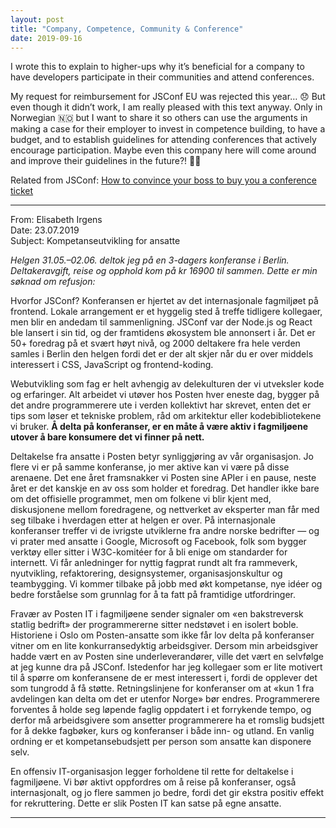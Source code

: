 ```yaml
---
layout: post
title: "Company, Competence, Community & Conference"
date: 2019-09-16
---
```


I wrote this to explain to higher-ups why it’s beneficial for a company to have developers participate in their communities and attend conferences.

My request for reimbursement for JSConf&nbsp;EU was rejected this year… 😞 But even though it didn’t work, I am really pleased with this text anyway. Only in Norwegian 🇳🇴 but I want to share it so others can use the arguments in making a case for their employer to invest in competence building, to have a budget, and to establish guidelines for attending conferences that actively encourage participation. Maybe even this company here will come around and improve their guidelines in the future?! 🤷‍♀️

Related from JSConf: [How to convince your boss to buy you a conference ticket](https://2019.jsconf.eu/news/how-to-convince-your-boss-to-buy-you-a-conference-ticket-to-jsconf-eu/)

---

From: Elisabeth Irgens<br>
Date: 23.07.2019<br>
Subject: Kompetanseutvikling for ansatte<br>

_Helgen 31.05.–02.06. deltok jeg på en 3-dagers konferanse i Berlin. Deltakeravgift, reise og opphold kom på kr 16900 til sammen. Dette er min søknad om refusjon:_

Hvorfor JSConf? Konferansen er hjertet av det internasjonale fagmiljøet på frontend. Lokale arrangement er et hyggelig sted å treffe tidligere kollegaer, men blir en andedam til sammenligning. JSConf var der Node.js og React ble lansert i sin tid, og der framtidens økosystem ble annonsert i år. Det er 50+ foredrag på et svært høyt nivå, og 2000 deltakere fra hele verden samles i Berlin den helgen fordi det er der alt skjer når du er over middels interessert i CSS, JavaScript og frontend-koding.

Webutvikling som fag er helt avhengig av delekulturen der vi utveksler kode og erfaringer. Alt arbeidet vi utøver hos Posten hver eneste dag, bygger på det andre programmerere ute i verden kollektivt har skrevet, enten det er tips som løser et tekniske problem, råd om arkitektur eller kodebibliotekene vi bruker. **Å delta på konferanser, er en måte å være aktiv i fagmiljøene utover å bare konsumere det vi finner på nett.**

Deltakelse fra ansatte i Posten betyr synliggjøring av vår organisasjon. Jo flere vi er på samme konferanse, jo mer aktive kan vi være på disse arenaene. Det ene året framsnakker vi Posten sine APIer i en pause, neste året er det kanskje en av oss som holder et foredrag. Det handler ikke bare om det offisielle programmet, men om folkene vi blir kjent med, diskusjonene mellom foredragene, og nettverket av eksperter man får med seg tilbake i hverdagen etter at helgen er over. På internasjonale konferanser treffer vi de ivrigste utviklerne fra andre norske bedrifter — og vi prater med ansatte i Google, Microsoft og Facebook, folk som bygger verktøy eller sitter i W3C-komitéer for å bli enige om standarder for internett. Vi får anledninger for nyttig fagprat rundt alt fra rammeverk, nyutvikling, refaktorering, designsystemer, organisasjonskultur og teambygging. Vi kommer tilbake på jobb med økt kompetanse, nye idéer og bedre forståelse som grunnlag for å ta fatt på framtidige utfordringer.

Fravær av Posten IT i fagmiljøene sender signaler om «en bakstreversk statlig bedrift» der programmererne sitter nedstøvet i en isolert boble. Historiene i Oslo om Posten-ansatte som ikke får lov delta på konferanser vitner om en lite konkurransedyktig arbeidsgiver. Dersom min arbeidsgiver hadde vært en av Posten sine underleverandører, ville det vært en selvfølge at jeg kunne dra på JSConf. Istedenfor har jeg kollegaer som er lite motivert til å spørre om konferansene de er mest interessert i, fordi de opplever det som tungrodd å få støtte. Retningslinjene for konferanser om at «kun 1 fra avdelingen kan delta om det er utenfor Norge» bør endres. Programmerere forventes å holde seg løpende faglig oppdatert i et forrykende tempo, og derfor må arbeidsgivere som ansetter programmerere ha et romslig budsjett for å dekke fagbøker, kurs og konferanser i både inn- og utland. En vanlig ordning er et kompetansebudsjett per person som ansatte kan disponere selv.

En offensiv IT-organisasjon legger forholdene til rette for deltakelse i fagmiljøene. Vi bør aktivt oppfordres om å reise på konferanser, også internasjonalt, og jo flere sammen jo bedre, fordi det gir ekstra positiv effekt for rekruttering. Dette er slik Posten IT kan satse på egne ansatte.

---
